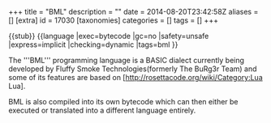 +++
title = "BML"
description = ""
date = 2014-08-20T23:42:58Z
aliases = []
[extra]
id = 17030
[taxonomies]
categories = []
tags = []
+++

{{stub}}
{{language
|exec=bytecode
|gc=no
|safety=unsafe
|express=implicit
|checking=dynamic
|tags=bml
}}

The '''BML''' programming language is a BASIC dialect currently being developed by Fluffy Smoke Technologies(formerly The BuRg3r Team) and some of its features are based on [http://rosettacode.org/wiki/Category:Lua Lua].

BML is also compiled into its own bytecode which can then either be executed or translated into a different language entirely.
